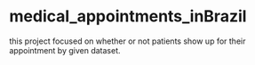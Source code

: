# medical_appointments_inBrazil
this project focused on whether or not patients show up for their appointment by given dataset.
